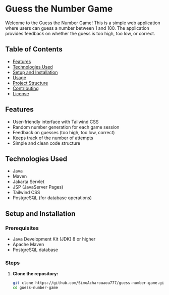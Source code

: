 # Guess the Number Game

Welcome to the Guess the Number Game! This is a simple web application where users can guess a number between 1 and 100. The application provides feedback on whether the guess is too high, too low, or correct.

## Table of Contents

- [Features](#features)
- [Technologies Used](#technologies-used)
- [Setup and Installation](#setup-and-installation)
- [Usage](#usage)
- [Project Structure](#project-structure)
- [Contributing](#contributing)
- [License](#license)

## Features

- User-friendly interface with Tailwind CSS
- Random number generation for each game session
- Feedback on guesses (too high, too low, correct)
- Keeps track of the number of attempts
- Simple and clean code structure

## Technologies Used

- Java
- Maven
- Jakarta Servlet
- JSP (JavaServer Pages)
- Tailwind CSS
- PostgreSQL (for database operations)

## Setup and Installation

### Prerequisites

- Java Development Kit (JDK) 8 or higher
- Apache Maven
- PostgreSQL database

### Steps

1. **Clone the repository:**
   ```sh
   git clone https://github.com/SimoAcharouaou777/guess-number-game.git
   cd guess-number-game

